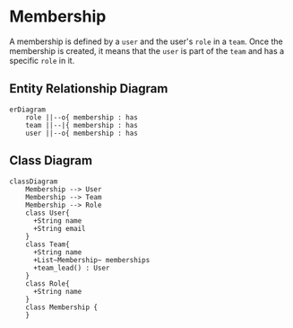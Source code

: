 # Membership

A membership is defined by a `user` and the user's `role` in a  `team`.
Once the membership is created, it means that the `user` is part of the `team`
and has a specific `role` in it.

## Entity Relationship Diagram
```mermaid
erDiagram
    role ||--o{ membership : has
    team ||--|{ membership : has
    user ||--o{ membership : has
```

## Class Diagram

```mermaid
classDiagram
    Membership --> User
    Membership --> Team
    Membership --> Role
    class User{
      +String name
      +String email
    }
    class Team{
      +String name
      +List~Membership~ memberships
      +team_lead() : User
    }
    class Role{
      +String name
    }
    class Membership {
    }
```